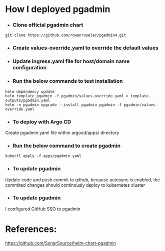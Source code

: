 # How I deployed pgadmin

* ### Clone official pgadmin chart
```
git clone https://github.com/rowanruseler/pgadmin4.git
```

* ### Create values-override.yaml to override the default values

* ### Update ingress.yaml file for host/domain name configuration

* ### Run the below commands to test installation
```
helm dependency update
helm template pgadmin -f pgadmin/values-override.yaml > template-outputs/pgadmin.yaml 
helm -n pgadmin upgrade --install pgadmin pgadmin -f pgadmin/values-override.yaml
```

* ### To deploy with Argo CD 
Create pgadmin.yaml file within argocd/apps/ directory

* ### Run the below command to create pgadmin 
```
kubectl apply -f apps/pgadmin.yaml
```

* ### To update pgadmin
Update code and push commit to github, because autosync is enabled, the commited changes should continously deploy to kubernetes cluster

* ### To update pgadmin
I configured GitHub SSO to pgadmin

# References:
https://github.com/SonarSource/helm-chart-pgadmin
